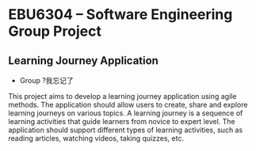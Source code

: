 # EBU6304 – Software Engineering Group Project

## Learning Journey Application

* Group ?我忘记了

This project aims to develop a learning journey application using agile methods. The application should allow users to create, share and explore learning journeys on various topics. A learning journey is a sequence of learning activities that guide learners from novice to expert level. The application should support different types of learning activities, such as reading articles, watching videos, taking quizzes, etc.
